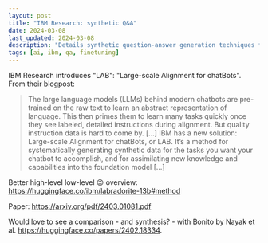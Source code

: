 ```yaml
---
layout: post
title: "IBM Research: synthetic Q&A"
date: 2024-03-08
last_updated: 2024-03-08
description: "Details synthetic question-answer generation techniques for LLM evaluation, covering automated data construction pipelines and performance comparisons on standard QA benchmarks."
tags: [ai, ibm, qa, finetuning]
---
```


IBM Research introduces "LAB": "Large-scale Alignment for chatBots".
From their blogpost:
> The large language models (LLMs) behind modern chatbots are pre-trained on the raw text to learn an abstract representation of language. This then primes them to learn many tasks quickly once they see labeled, detailed instructions during alignment. But quality instruction data is hard to come by. [...] IBM has a new solution: Large-scale Alignment for chatBots, or LAB. It’s a method for systematically generating synthetic data for the tasks you want your chatbot to accomplish, and for assimilating new knowledge and capabilities into the foundation model [...]

Better high-level low-level 😉 overview: https://huggingface.co/ibm/labradorite-13b#method

Paper: https://arxiv.org/pdf/2403.01081.pdf

Would love to see a comparison - and synthesis? - with Bonito by Nayak et al. https://huggingface.co/papers/2402.18334. 